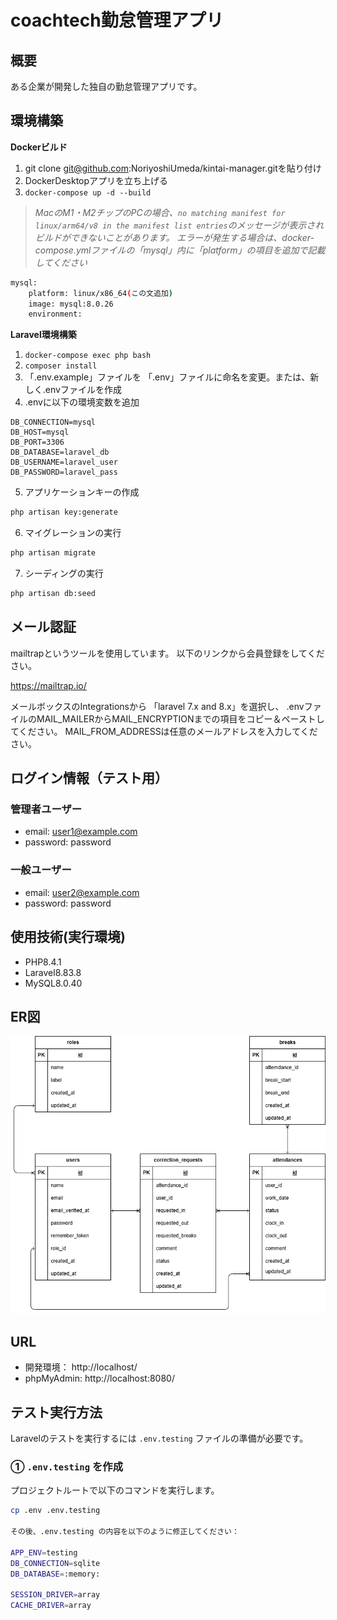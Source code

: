 # coachtech勤怠管理アプリ

## 概要

ある企業が開発した独自の勤怠管理アプリです。

## 環境構築

**Dockerビルド**

1. git clone git@github.com:NoriyoshiUmeda/kintai-manager.gitを貼り付け
2. DockerDesktopアプリを立ち上げる
3. `docker-compose up -d --build`

> _MacのM1・M2チップのPCの場合、`no matching manifest for linux/arm64/v8 in the manifest list entries`のメッセージが表示されビルドができないことがあります。
> エラーが発生する場合は、docker-compose.ymlファイルの「mysql」内に「platform」の項目を追加で記載してください_

```bash
mysql:
    platform: linux/x86_64(この文追加)
    image: mysql:8.0.26
    environment:
```

**Laravel環境構築**

1. `docker-compose exec php bash`
2. `composer install`
3. 「.env.example」ファイルを 「.env」ファイルに命名を変更。または、新しく.envファイルを作成
4. .envに以下の環境変数を追加

```text
DB_CONNECTION=mysql
DB_HOST=mysql
DB_PORT=3306
DB_DATABASE=laravel_db
DB_USERNAME=laravel_user
DB_PASSWORD=laravel_pass
```

5. アプリケーションキーの作成

```bash
php artisan key:generate
```

6. マイグレーションの実行

```bash
php artisan migrate
```

7. シーディングの実行

```bash
php artisan db:seed
```


## メール認証
mailtrapというツールを使用しています。
以下のリンクから会員登録をしてください。

https://mailtrap.io/

メールボックスのIntegrationsから 「laravel 7.x and 8.x」を選択し、
.envファイルのMAIL_MAILERからMAIL_ENCRYPTIONまでの項目をコピー＆ペーストしてください。
MAIL_FROM_ADDRESSは任意のメールアドレスを入力してください。　


## ログイン情報（テスト用）

### 管理者ユーザー

- email: user1@example.com
- password: password

### 一般ユーザー

- email: user2@example.com
- password: password

## 使用技術(実行環境)

- PHP8.4.1
- Laravel8.83.8
- MySQL8.0.40


## ER図

![ER diagram](src/index.drawio.png)

## URL

- 開発環境： http://localhost/
- phpMyAdmin: http://localhost:8080/


## テスト実行方法

Laravelのテストを実行するには `.env.testing` ファイルの準備が必要です。

### ① `.env.testing` を作成

プロジェクトルートで以下のコマンドを実行します。

```bash
cp .env .env.testing

その後、.env.testing の内容を以下のように修正してください：

APP_ENV=testing
DB_CONNECTION=sqlite
DB_DATABASE=:memory:

SESSION_DRIVER=array
CACHE_DRIVER=array


